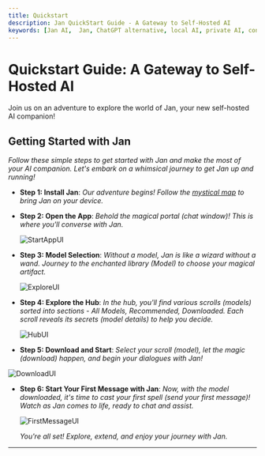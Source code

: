 ```yaml
---
title: Quickstart
description: Jan QuickStart Guide - A Gateway to Self-Hosted AI
keywords: [Jan AI,  Jan, ChatGPT alternative, local AI, private AI, conversational AI, no-subscription fee, large language model ]
---
```

# Quickstart Guide: A Gateway to Self-Hosted AI
Join us on an adventure to explore the world of Jan, your new self-hosted AI companion!

## Getting Started with Jan
*Follow these simple steps to get started with Jan and make the most of your AI companion. Let's embark on a whimsical journey to get Jan up and running!*

- **Step 1: Install Jan**: 
  *Our adventure begins! Follow the [mystical map](/install/overview) to bring Jan on your device.*

- **Step 2: Open the App**: 
  *Behold the magical portal (chat window)! This is where you'll converse with Jan.*

  ![StartAppUI](/img/docs/StartAppUI.webp)

- **Step 3: Model Selection**: 
  *Without a model, Jan is like a wizard without a wand. Journey to the enchanted library (Model) to choose your magical artifact.*
  
  ![ExploreUI](/img/docs/ExploreHubUI.webp)

- **Step 4: Explore the Hub**: 
  *In the hub, you'll find various scrolls (models) sorted into sections - All Models, Recommended, Downloaded. Each scroll reveals its secrets (model details) to help you decide.*
  
  ![HubUI](/img/docs/HubUI.webp)

- **Step 5: Download and Start**: 
  *Select your scroll (model), let the magic (download) happen, and begin your dialogues with Jan!*

 ![DownloadUI](/img/docs/DownloadUI.webp)

- **Step 6: Start Your First Message with Jan**: 
  *Now, with the model downloaded, it's time to cast your first spell (send your first message)! Watch as Jan comes to life, ready to chat and assist.*

  ![FirstMessageUI](/img/docs/FirstMessageUI.webp)

  *You're all set! Explore, extend, and enjoy your journey with Jan.*
---

